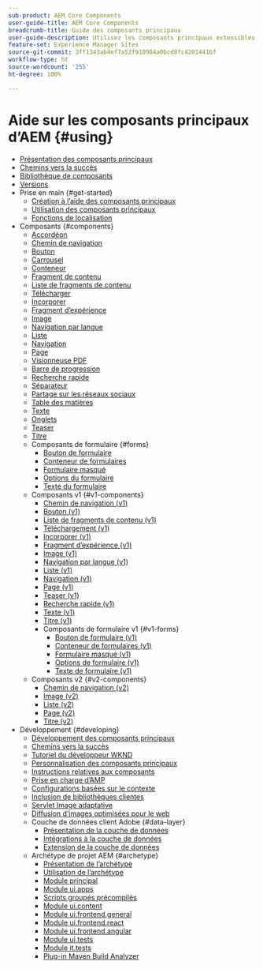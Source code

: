 ```yaml
---
sub-product: AEM Core Components
user-guide-title: AEM Core Components
breadcrumb-title: Guide des composants principaux
user-guide-description: Utilisez les composants principaux extensibles pour permettre aux auteurs de créer facilement du contenu.
feature-set: Experience Manager Sites
source-git-commit: 3ff1343ab4ef7a52f910984a0bcd8fc4201441bf
workflow-type: ht
source-wordcount: '255'
ht-degree: 100%

---
```



# Aide sur les composants principaux d’AEM {#using}

+ [Présentation des composants principaux ](introduction.md)
+ [Chemins vers la succès](developing/success.md)
+ [Bibliothèque de composants](https://adobe.com/go/aem_cmp_library_fr)
+ [Versions](versions.md)
+ Prise en main {#get-started}
   + [Création à l’aide des composants principaux](get-started/authoring.md)
   + [Utilisation des composants principaux](get-started/using.md)
   + [Fonctions de localisation](get-started/localization.md)
+ Composants {#components}
   + [Accordéon](components/accordion.md)
   + [Chemin de navigation](components/breadcrumb.md)
   + [Bouton](components/button.md)
   + [Carrousel](components/carousel.md)
   + [Conteneur](components/container.md)
   + [Fragment de contenu](components/content-fragment-component.md)
   + [Liste de fragments de contenu](components/content-fragment-list.md)
   + [Télécharger](components/download.md)
   + [Incorporer](components/embed.md)
   + [Fragment d’expérience](components/experience-fragment.md)
   + [Image](components/image.md)
   + [Navigation par langue](components/language-navigation.md)
   + [Liste](components/list.md)
   + [Navigation](components/navigation.md)
   + [Page](components/page.md)
   + [Visionneuse PDF](components/pdf-viewer.md)
   + [Barre de progression](components/progress-bar.md)
   + [Recherche rapide](components/quick-search.md)
   + [Séparateur](components/separator.md)
   + [Partage sur les réseaux sociaux](components/sharing.md)
   + [Table des matières](components/tableofcontents.md)
   + [Texte](components/text.md)
   + [Onglets](components/tabs.md)
   + [Teaser](components/teaser.md)
   + [Titre](components/title.md)
   + Composants de formulaire {#forms}
      + [Bouton de formulaire](components/forms/form-button.md)
      + [Conteneur de formulaires](components/forms/form-container.md)
      + [Formulaire masqué](components/forms/form-hidden.md)
      + [Options du formulaire](components/forms/form-options.md)
      + [Texte du formulaire](components/forms/form-text.md)
   + Composants v1 {#v1-components}
      + [Chemin de navigation (v1)](components/v1/breadcrumb-v1.md)
      + [Bouton (v1)](components/v1/button.md)
      + [Liste de fragments de contenu (v1)](components/v1/content-fragment-list.md)
      + [Téléchargement (v1)](components/v1/download.md)
      + [Incorporer (v1)](components/v1/embed.md)
      + [Fragment d’expérience (v1)](components/v1/experience-fragment.md)
      + [Image (v1)](components/v1/image-v1.md)
      + [Navigation par langue (v1)](components/v1/language-navigation.md)
      + [Liste (v1)](components/v1/list-v1.md)
      + [Navigation (v1)](components/v1/navigation.md)
      + [Page (v1)](components/v1/page-v1.md)
      + [Teaser (v1)](components/v1/teaser.md)
      + [Recherche rapide (v1)](components/v1/quick-search.md)
      + [Texte (v1)](components/v1/text-v1.md)
      + [Titre (v1)](components/v1/title-v1.md)
      + Composants de formulaire v1 {#v1-forms}
         + [Bouton de formulaire (v1)](components/v1/form-button-v1.md)
         + [Conteneur de formulaires (v1)](components/v1/form-container-v1.md)
         + [Formulaire masqué (v1)](components/v1/form-hidden-v1.md)
         + [Options de formulaire (v1)](components/v1/form-options-v1.md)
         + [Texte de formulaire (v1)](components/v1/form-text-v1.md)
   + Composants v2 {#v2-components}
      + [Chemin de navigation (v2)](components/v2/breadcrumb.md)
      + [Image (v2)](components/v2/image.md)
      + [Liste (v2)](components/v2/list.md)
      + [Page (v2)](components/v2/page.md)
      + [Titre (v2)](components/v2/title.md)
+ Développement {#developing}
   + [Développement des composants principaux](developing/overview.md)
   + [Chemins vers la succès](https://experienceleague.adobe.com/docs/experience-manager-core-components/using/success.html?lang=fr)
   + [Tutoriel du développeur WKND](https://experienceleague.adobe.com/docs/experience-manager-learn/getting-started-wknd-tutorial-develop/overview.html?lang=fr)
   + [Personnalisation des composants principaux](developing/customizing.md)
   + [Instructions relatives aux composants](developing/guidelines.md)
   + [Prise en charge d’AMP](developing/amp.md)
   + [Configurations basées sur le contexte](developing/context-aware-configs.md)
   + [Inclusion de bibliothèques clientes](developing/including-clientlibs.md)
   + [Servlet Image adaptative](/help/developing/adaptive-image-servlet.md)
   + [Diffusion d’images optimisées pour le web](/help/developing/web-optimized-image-delivery.md)
   + Couche de données client Adobe {#data-layer}
      + [Présentation de la couche de données](developing/data-layer/overview.md)
      + [Intégrations à la couche de données](developing/data-layer/integrations.md)
      + [Extension de la couche de données](developing/data-layer/extending.md)
   + Archétype de projet AEM {#archetype}
      + [Présentation de l’archétype](developing/archetype/overview.md)
      + [Utilisation de l’archétype](developing/archetype/using.md)
      + [Module principal](developing/archetype/core.md)
      + [Module ui.apps](developing/archetype/uiapps.md)
      + [Scripts groupés précompilés](developing/archetype/precompiled-bundled-scripts.md)
      + [Module ui.content](developing/archetype/uicontent.md)
      + [Module ui.frontend.general](developing/archetype/uifrontend.md)
      + [Module ui.frontend.react](developing/archetype/uifrontend-react.md)
      + [Module ui.frontend.angular](developing/archetype/uifrontend-angular.md)
      + [Module ui.tests](developing/archetype/uitests.md)
      + [Module it.tests](developing/archetype/ittests.md)
      + [Plug-in Maven Build Analyzer](developing/archetype/build-analyzer-maven-plugin.md)
